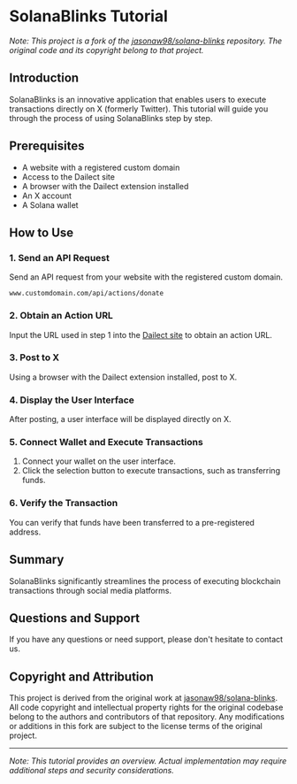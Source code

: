 # SolanaBlinks Tutorial

*Note: This project is a fork of the [jasonaw98/solana-blinks](https://github.com/jasonaw98/solana-blinks) repository. The original code and its copyright belong to that project.*

## Introduction

SolanaBlinks is an innovative application that enables users to execute transactions directly on X (formerly Twitter). This tutorial will guide you through the process of using SolanaBlinks step by step.

## Prerequisites

- A website with a registered custom domain
- Access to the Dailect site
- A browser with the Dailect extension installed
- An X account
- A Solana wallet

## How to Use

### 1. Send an API Request

Send an API request from your website with the registered custom domain.

```
www.customdomain.com/api/actions/donate
```

### 2. Obtain an Action URL

Input the URL used in step 1 into the [Dailect site](https://dial.to/) to obtain an action URL.

### 3. Post to X

Using a browser with the Dailect extension installed, post to X.

### 4. Display the User Interface

After posting, a user interface will be displayed directly on X.

### 5. Connect Wallet and Execute Transactions

1. Connect your wallet on the user interface.
2. Click the selection button to execute transactions, such as transferring funds.

### 6. Verify the Transaction

You can verify that funds have been transferred to a pre-registered address.

## Summary

SolanaBlinks significantly streamlines the process of executing blockchain transactions through social media platforms.

## Questions and Support

If you have any questions or need support, please don't hesitate to contact us.

## Copyright and Attribution

This project is derived from the original work at [jasonaw98/solana-blinks](https://github.com/jasonaw98/solana-blinks). All code copyright and intellectual property rights for the original codebase belong to the authors and contributors of that repository. Any modifications or additions in this fork are subject to the license terms of the original project.

---

*Note: This tutorial provides an overview. Actual implementation may require additional steps and security considerations.*